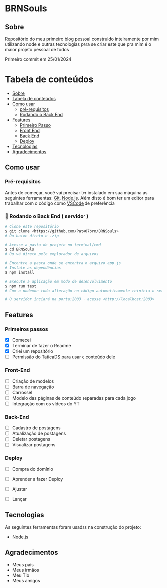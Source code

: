 ﻿# BRNSouls

## Sobre

Repositório do meu primeiro blog pessoal construido inteiramente por mim utilizando node e outras tecnologias para se criar este que pra mim é o maior projeto pessoal de todos

Primeiro commit em 25/01/2024


Tabela de conteúdos
=================
<!--ts-->
   * [Sobre](#sobre)
   * [Tabela de conteúdos](#tabela-de-conteúdos)
   * [Como usar](#como-usar)
      * [pré-requisitos](#pré-requisitos)
      * [Rodando o Back End](#🎲-rodando-o-back-end--servidor)
   * [Features](#features)
      * [Primeiro Passo](#primeiros-passos)
      * [Front End](#front-end)
      * [Back End](#back-end)
      * [Deploy](#deploy)
   * [Tecnologias](#tecnologias)
   * [Agradecimentos](#agradecimentos)
<!--te-->


## Como usar
### Pré-requisitos

Antes de começar, você vai precisar ter instalado em sua máquina as seguintes ferramentas:
[Git](https://git-scm.com), [Node.js](https://nodejs.org/en/). 
Além disto é bom ter um editor para trabalhar com o código como [VSCode](https://code.visualstudio.com/) de preferência

### 🎲 Rodando o Back End ( servidor )

```bash
# Clone este repositório
$ git clone <https://github.com/Pato07brn/BRNSouls>
# Ou baixe direto o .zip

# Acesse a pasta do projeto no terminal/cmd
$ cd BRNSouls
# Ou vá direto pelo explorador de arquivos

# Encontre a pasta onde se encontra o arquivo app.js
# Instale as dependências
$ npm install

# Execute a aplicação em modo de desenvolvimento
$ npm run test
# Com o nodemon toda alteração no código automaticamente reinicia o servidor

# O servidor inciará na porta:2003 - acesse <http://localhost:2003>
```


## Features

### Primeiros passos
- [x] Comecei
- [x] Terminar de fazer o Readme
- [x] Criei um repositório
- [ ] Permissão do TaticaDS para usar o conteúdo dele

### Front-End

- [ ] Criação de modelos
- [ ] Barra de navegação
- [ ] Carrossel
- [ ] Modelo das páginas de conteúdo separadas para cada jogo
- [ ] Integração com os vídeos do YT

### Back-End

- [ ] Cadastro de postagens
- [ ] Atualização de postagens
- [ ] Deletar postagens
- [ ] Visualizar postagens

### Deploy

- [ ] Compra do domínio
- [ ] Aprender a fazer Deploy
- [ ] Ajustar
- [ ] Lançar


## Tecnologias

As seguintes ferramentas foram usadas na construção do projeto:

- [Node.js](https://nodejs.org/en/)

## Agradecimentos

- Meus pais
- Meus irmãos
- Meu Tio
- Meus amigos
